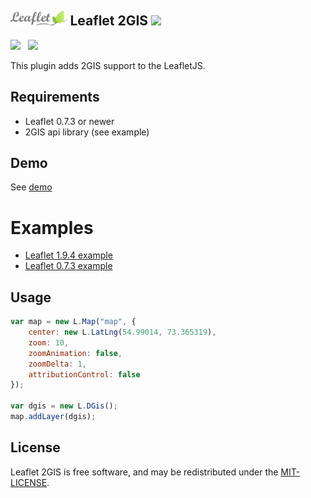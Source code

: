 ## <a href="https://leafletjs.com"><img src="https://github.com/emikhalev/leaflet-2gis/blob/master/logos/leaflet/img.png" height="24"></a> Leaflet 2GIS <a href="https://2gis.com/"><img src="https://upload.wikimedia.org/wikipedia/commons/c/c1/2GIS_logo.svg" height="24"></a>
<img src="https://img.shields.io/badge/JavaScript-323330?style=for-the-badge&logo=javascript&logoColor=F7DF1E" height="18"/> &nbsp; <img src="https://img.shields.io/badge/Leaflet-199900?style=for-the-badge&logo=Leaflet&logoColor=white" height="18"/>

This plugin adds 2GIS support to the LeafletJS.

## Requirements
* Leaflet 0.7.3 or newer
* 2GIS api library (see example)

## Demo
See [demo](http://emikhalev.github.io/leaflet-2gis/)

# Examples
- [Leaflet 1.9.4 example](https://github.com/emikhalev/leaflet-2gis/blob/master/leaflet1.9.4_example.html)
- [Leaflet 0.7.3 example](https://github.com/emikhalev/leaflet-2gis/blob/master/leaflet0.7.3_example.html)

## Usage
```javascript
var map = new L.Map("map", {
    center: new L.LatLng(54.99014, 73.365319),
    zoom: 10,
    zoomAnimation: false,
    zoomDelta: 1,
    attributionControl: false
});

var dgis = new L.DGis();
map.addLayer(dgis);
```

## License
Leaflet 2GIS is free software, and may be redistributed under the <a href="https://github.com/emikhalev/leaflet-2gis/blob/master/LICENSE">MIT-LICENSE</a>.
